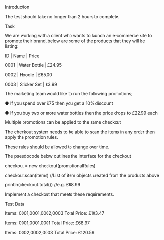 Introduction

The test should take no longer than 2 hours to complete.

Task

We are working with a client who wants to launch an e-commerce site to promote their brand, below are some of the products that they will be listing:

ID | Name | Price

0001 | Water Bottle | £24.95

0002 | Hoodie | £65.00

0003 | Sticker Set | £3.99

The marketing team would like to run the following promotions;

● If you spend over £75 then you get a 10% discount

● If you buy two or more water bottles then the price drops to £22.99 each

Multiple promotions can be applied to the same checkout

The checkout system needs to be able to scan the items in any order then apply the promotion rules.

These rules should be allowed to change over time.

The​ ​pseudocode​ below outlines the interface for the checkout

checkout = new checkout(promotionalRules)

checkout.scan(items) //List of item objects created from the products above

println(checkout.total()) //e.g. £68.99

Implement a checkout that meets these requirements.

Test Data

Items: 0001,0001,0002,0003 Total Price: £103.47

Items: 0001,0001,0001 Total Price: £68.97

Items: 0002,0002,0003 Total Price: £120.59
